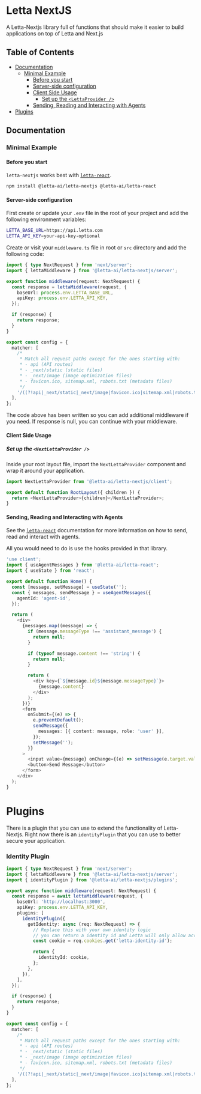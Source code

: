 # Letta NextJS

A Letta-Nextjs library full of functions that should make it easier to build applications on top of Letta and Next.js

## Table of Contents

- [Documentation](#documentation)
  - [Minimal Example](#minimal-example)
    - [Before you start](#before-you-start)
    - [Server-side configuration](#server-side-configuration)
    - [Client Side Usage](#client-side-usage)
      - [Set up the `<LettaProvider />`](#set-up-the-lettaprovider-)
    - [Sending, Reading and Interacting with Agents](#sending-reading-and-interacting-with-agents)
- [Plugins](#plugins)

## Documentation

### Minimal Example

#### Before you start

`letta-nextjs` works best with [`letta-react`](https://www.npmjs.com/package/@letta-ai/letta-react).

```bash
npm install @letta-ai/letta-nextjs @letta-ai/letta-react
```

#### Server-side configuration

First create or update your `.env` file in the root of your project and add the following environment variables:

```bash
LETTA_BASE_URL=https://api.letta.com
LETTA_API_KEY=your-api-key-optional
```

Create or visit your `middleware.ts` file in root or `src` directory and add the following code:

```typescript
import { type NextRequest } from 'next/server';
import { lettaMiddleware } from '@letta-ai/letta-nextjs/server';

export function middleware(request: NextRequest) {
  const response = lettaMiddleware(request, {
    baseUrl: process.env.LETTA_BASE_URL,
    apiKey: process.env.LETTA_API_KEY,
  });

  if (response) {
    return response;
  }
}

export const config = {
  matcher: [
    /*
     * Match all request paths except for the ones starting with:
     * - api (API routes)
     * - _next/static (static files)
     * - _next/image (image optimization files)
     * - favicon.ico, sitemap.xml, robots.txt (metadata files)
     */
    '/((?!api|_next/static|_next/image|favicon.ico|sitemap.xml|robots.txt).*)',
  ],
};
```

The code above has been written so you can add additional middleware if you need. If response is null, you can continue with your middleware.

#### Client Side Usage

##### Set up the `<NextLettaProvider />`

Inside your root layout file, import the `NextLettaProvider` component and wrap it around your application.

```typescript jsx
import NextLettaProvider from '@letta-ai/letta-nextjs/client';

export default function RootLayout({ children }) {
  return <NextLettaProvider>{children}</NextLettaProvider>;
}
```

#### Sending, Reading and Interacting with Agents

See the [`letta-react`](https://www.npmjs.com/package/@letta-ai/letta-react) documentation for more information on how to send, read and interact with agents.

All you would need to do is use the hooks provided in that library.

```typescript jsx
'use client';
import { useAgentMessages } from '@letta-ai/letta-react';
import { useState } from 'react';

export default function Home() {
  const [message, setMessage] = useState('');
  const { messages, sendMessage } = useAgentMessages({
    agentId: 'agent-id',
  });

  return (
    <div>
      {messages.map((message) => {
        if (message.messageType !== 'assistant_message') {
          return null;
        }

        if (typeof message.content !== 'string') {
          return null;
        }

        return (
          <div key={`${message.id}${message.messageType}`}>
            {message.content}
          </div>
        );
      })}
      <form
        onSubmit={(e) => {
          e.preventDefault();
          sendMessage({
            messages: [{ content: message, role: 'user' }],
          });
          setMessage('');
        }}
      >
        <input value={message} onChange={(e) => setMessage(e.target.value)} />
        <button>Send Message</button>
      </form>
    </div>
  );
}
```

# Plugins

There is a plugin that you can use to extend the functionality of Letta-Nextjs. Right now there is an `identityPlugin` that you can use to better secure your application.

### Identity Plugin

```typescript jsx
import { type NextRequest } from 'next/server';
import { lettaMiddleware } from '@letta-ai/letta-nextjs/server';
import { identityPlugin } from '@letta-ai/letta-nextjs/plugins';

export async function middleware(request: NextRequest) {
  const response = await lettaMiddleware(request, {
    baseUrl: 'http://localhost:3000',
    apiKey: process.env.LETTA_API_KEY,
    plugins: [
      identityPlugin({
        getIdentity: async (req: NextRequest) => {
          // Replace this with your own identity logic
          // you can return a identity id and Letta will only allow access to the agent if the agent is owned by the identity
          const cookie = req.cookies.get('letta-identity-id');

          return {
            identityId: cookie,
          };
        },
      }),
    ],
  });

  if (response) {
    return response;
  }
}

export const config = {
  matcher: [
    /*
     * Match all request paths except for the ones starting with:
     * - api (API routes)
     * - _next/static (static files)
     * - _next/image (image optimization files)
     * - favicon.ico, sitemap.xml, robots.txt (metadata files)
     */
    '/((?!api|_next/static|_next/image|favicon.ico|sitemap.xml|robots.txt).*)',
  ],
};
```
